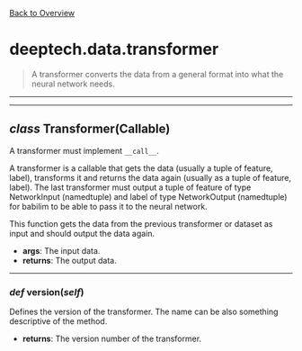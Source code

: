 [Back to Overview](../../README.md)



# deeptech.data.transformer

> A transformer converts the data from a general format into what the neural network needs.


---
---
## *class* **Transformer**(Callable)

A transformer must implement `__call__`.

A transformer is a callable that gets the data (usually a tuple of feature, label), transforms it and returns the data again (usually as a tuple of feature, label).
The last transformer must output a tuple of feature of type NetworkInput (namedtuple) and label of type NetworkOutput (namedtuple) for babilim to be able to pass it to the neural network.




This function gets the data from the previous transformer or dataset as input and should output the data again.

* **args**: The input data.
* **returns**: The output data.


---
### *def* **version**(*self*)

Defines the version of the transformer. The name can be also something descriptive of the method.

* **returns**: The version number of the transformer.


